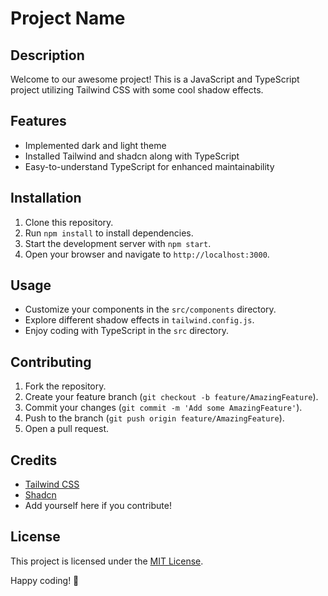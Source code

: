 # Project Name

## Description
Welcome to our awesome project! This is a JavaScript and TypeScript project utilizing Tailwind CSS with some cool shadow effects. 

## Features
- Implemented dark and light theme
- Installed Tailwind and shadcn along with TypeScript
- Easy-to-understand TypeScript for enhanced maintainability

## Installation
1. Clone this repository.
2. Run `npm install` to install dependencies.
3. Start the development server with `npm start`.
4. Open your browser and navigate to `http://localhost:3000`.

## Usage
- Customize your components in the `src/components` directory.
- Explore different shadow effects in `tailwind.config.js`.
- Enjoy coding with TypeScript in the `src` directory.

## Contributing
1. Fork the repository.
2. Create your feature branch (`git checkout -b feature/AmazingFeature`).
3. Commit your changes (`git commit -m 'Add some AmazingFeature'`).
4. Push to the branch (`git push origin feature/AmazingFeature`).
5. Open a pull request.

## Credits
- [Tailwind CSS](https://tailwindcss.com/)
- [Shadcn](https://shadcn.com/)
- Add yourself here if you contribute!

## License
This project is licensed under the [MIT License](LICENSE).

Happy coding! 🚀
